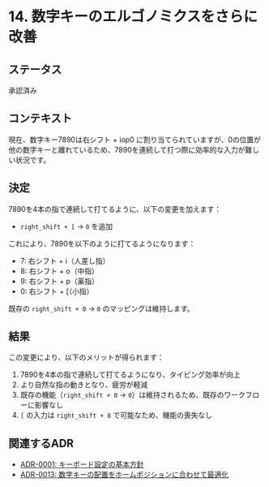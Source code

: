 # 14. 数字キーのエルゴノミクスをさらに改善

## ステータス

承認済み

## コンテキスト

現在、数字キー7890は右シフト + iop0 に割り当てられていますが、0の位置が他の数字キーと離れているため、7890を連続して打つ際に効率的な入力が難しい状況です。

## 決定

7890を4本の指で連続して打てるように、以下の変更を加えます：

- `right_shift + [` → `0` を追加

これにより、7890を以下のように打てるようになります：
- 7: 右シフト + i（人差し指）
- 8: 右シフト + o（中指）
- 9: 右シフト + p（薬指）
- 0: 右シフト + [（小指）

既存の `right_shift + 0` → `0` のマッピングは維持します。

## 結果

この変更により、以下のメリットが得られます：

1. 7890を4本の指で連続して打てるようになり、タイピング効率が向上
2. より自然な指の動きとなり、疲労が軽減
3. 既存の機能（`right_shift + 0` → `0`）は維持されるため、既存のワークフローに影響なし
4. `[` の入力は `right_shift + 8` で可能なため、機能の喪失なし

## 関連するADR

- [ADR-0001: キーボード設定の基本方針](0001-keyboard-settings-basic-policy.md)
- [ADR-0013: 数字キーの配置をホームポジションに合わせて最適化](0013-number-key-mapping.md) 